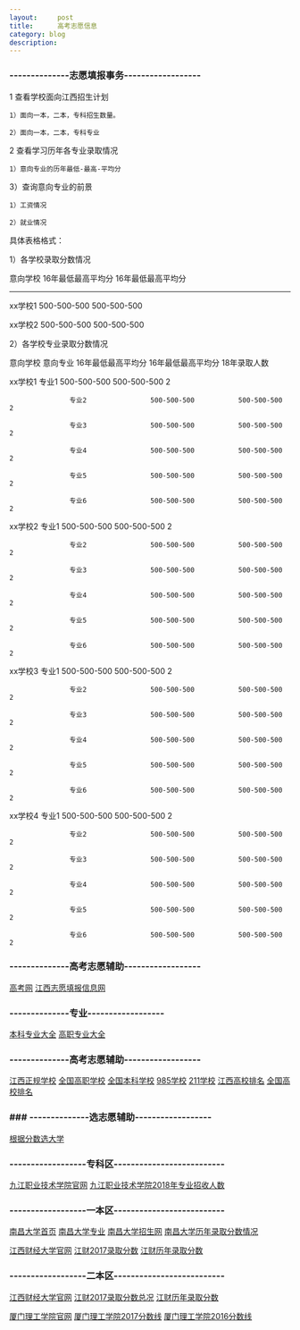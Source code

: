 ```yaml
---
layout:     post
title:      高考志愿信息
category: blog
description: 
---
```



### --------------志愿填报事务------------------

1 查看学校面向江西招生计划

    1）面向一本，二本，专科招生数量。
    
    2）面向一本，二本，专科专业

2 查看学习历年各专业录取情况

    1）意向专业的历年最低-最高-平均分
    
3）查询意向专业的前景

    1）工资情况
    
    2）就业情况


具体表格格式：

1）各学校录取分数情况


意向学校            16年最低最高平均分      16年最低最高平均分

----------         -----------------      ----------------

xx学校1            500-500-500            500-500-500

xx学校2            500-500-500            500-500-500

2）各学校专业录取分数情况

意向学校            意向专业             16年最低最高平均分      16年最低最高平均分         18年录取人数  

xx学校1            专业1                500-500-500           500-500-500               2

                   专业2                500-500-500           500-500-500               2
                   
                   专业3                500-500-500           500-500-500               2
                   
                   专业4                500-500-500           500-500-500               2
                   
                   专业5                500-500-500           500-500-500               2
                   
                   专业6                500-500-500           500-500-500               2

xx学校2            专业1                500-500-500           500-500-500               2

                   专业2                500-500-500           500-500-500               2
                   
                   专业3                500-500-500           500-500-500               2
                   
                   专业4                500-500-500           500-500-500               2
                   
                   专业5                500-500-500           500-500-500               2
                   
                   专业6                500-500-500           500-500-500               2
                   

xx学校3            专业1                500-500-500           500-500-500               2

                   专业2                500-500-500           500-500-500               2
                   
                   专业3                500-500-500           500-500-500               2
                   
                   专业4                500-500-500           500-500-500               2
                   
                   专业5                500-500-500           500-500-500               2
                   
                   专业6                500-500-500           500-500-500               2

xx学校4            专业1                500-500-500           500-500-500               2

                   专业2                500-500-500           500-500-500               2
                   
                   专业3                500-500-500           500-500-500               2
                   
                   专业4                500-500-500           500-500-500               2
                   
                   专业5                500-500-500           500-500-500               2
                   
                   专业6                500-500-500           500-500-500               2
          

### --------------高考志愿辅助------------------
[高考网](http://www.gaokaopai.com/)
[江西志愿填报信息网](http://gaokao.eol.cn/jiang_xi/)
### --------------专业------------------
[本科专业大全](https://gkcx.eol.cn/soudaxue/queryspecialty.html?&zytype=&page=1)
[高职专业大全](https://gkcx.eol.cn/schoolhtm/specialty/10033/list.htm)
### --------------高考志愿辅助------------------
[江西正规学校](http://gaokao.eol.cn/jiang_xi/dongtai/201706/t20170615_1528941.shtml)
[全国高职学校](https://gkcx.eol.cn/soudaxue/queryschool.html?&argschtype=%E9%AB%98%E8%81%8C%E9%AB%98%E4%B8%93)
[全国本科学校](https://gkcx.eol.cn/soudaxue/queryschool.html?&argschtype=%E6%99%AE%E9%80%9A%E6%9C%AC%E7%A7%91)
[985学校](https://gkcx.eol.cn/soudaxue/queryschool.html?&argschtype=%E6%99%AE%E9%80%9A%E6%9C%AC%E7%A7%91&schoolflag=985%E5%B7%A5%E7%A8%8B)
[211学校](https://gkcx.eol.cn/soudaxue/queryschool.html?&argschtype=%E6%99%AE%E9%80%9A%E6%9C%AC%E7%A7%91&schoolflag=211%E5%B7%A5%E7%A8%8B)
[江西高校排名](http://www.gaokaopai.com/paihang-otype-2.html?f=1&ly=bd&city=%E6%B1%9F%E8%A5%BF&cate=&batch_type=)
[全国高校排名](http://www.gaokaopai.com/paihang-otype-3.html)

### ### --------------选志愿辅助------------------
[根据分数选大学](https://gkcx.eol.cn/soudaxue/queryschoolgufen.html)


### ------------------专科区--------------------------
[九江职业技术学院官网](http://www.jvtc.jx.cn/)
[九江职业技术学院2018年专业招收人数](http://zsw.jvtc.jx.cn/info/1080/2191.htm)



### ------------------一本区--------------------------
[南昌大学首页](http://www.ncu.edu.cn/)
[南昌大学专业](http://www.ncu.edu.cn/xyyxk/zysz.html)
[南昌大学招生网](http://zjc.ncu.edu.cn/zs/)
[南昌大学历年录取分数情况](https://gkcx.eol.cn/schoolhtm/schoolAreaPoint/108/10015/10035/10036.htm)

[江西财经大学官网](http://www.jxufe.edu.cn/)
[江财2017录取分数](http://zsjy.jxufe.edu.cn/web/articleDetail.html?sectionId=82&articleId=441)
[江财历年录取分数](http://zsjy.jxufe.edu.cn/web/majorScore.html)

### ------------------二本区--------------------------
[江西财经大学官网](http://www.jxufe.edu.cn/)
[江财2017录取分数总况](http://zsjy.jxufe.edu.cn/web/articleDetail.html?sectionId=82&articleId=441)
[江财历年录取分数](http://zsjy.jxufe.edu.cn/web/majorScore.html)

[厦门理工学院官网](https://www.xmut.edu.cn/)
[厦门理工学院2017分数线](http://zsb.xmut.edu.cn/bkzn/lnfsx/2017fsx/2017jiangxi.htm)
[厦门理工学院2016分数线](http://zsb.xmut.edu.cn/bkzn/lnfsx/2016fsx/2016jiangxi.htm)
